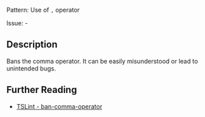 Pattern: Use of `,` operator

Issue: -

## Description

Bans the comma operator. It can be easily misunderstood or lead to unintended bugs.

## Further Reading

* [TSLint - ban-comma-operator](https://palantir.github.io/tslint/rules/ban-comma-operator)
